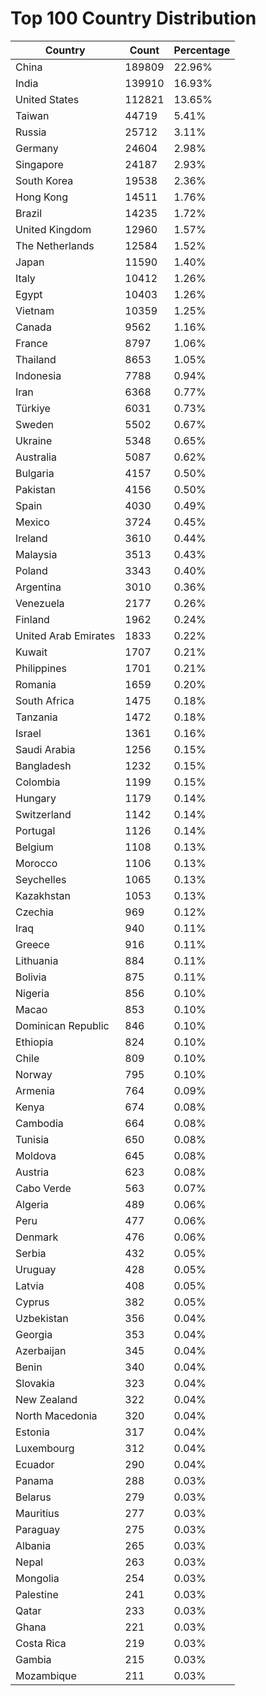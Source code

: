 # Top 100 Country Distribution
| Country | Count | Percentage |
|----|----|----|
| China | 189809 | 22.96% |
| India | 139910 | 16.93% |
| United States | 112821 | 13.65% |
| Taiwan | 44719 | 5.41% |
| Russia | 25712 | 3.11% |
| Germany | 24604 | 2.98% |
| Singapore | 24187 | 2.93% |
| South Korea | 19538 | 2.36% |
| Hong Kong | 14511 | 1.76% |
| Brazil | 14235 | 1.72% |
| United Kingdom | 12960 | 1.57% |
| The Netherlands | 12584 | 1.52% |
| Japan | 11590 | 1.40% |
| Italy | 10412 | 1.26% |
| Egypt | 10403 | 1.26% |
| Vietnam | 10359 | 1.25% |
| Canada | 9562 | 1.16% |
| France | 8797 | 1.06% |
| Thailand | 8653 | 1.05% |
| Indonesia | 7788 | 0.94% |
| Iran | 6368 | 0.77% |
| Türkiye | 6031 | 0.73% |
| Sweden | 5502 | 0.67% |
| Ukraine | 5348 | 0.65% |
| Australia | 5087 | 0.62% |
| Bulgaria | 4157 | 0.50% |
| Pakistan | 4156 | 0.50% |
| Spain | 4030 | 0.49% |
| Mexico | 3724 | 0.45% |
| Ireland | 3610 | 0.44% |
| Malaysia | 3513 | 0.43% |
| Poland | 3343 | 0.40% |
| Argentina | 3010 | 0.36% |
| Venezuela | 2177 | 0.26% |
| Finland | 1962 | 0.24% |
| United Arab Emirates | 1833 | 0.22% |
| Kuwait | 1707 | 0.21% |
| Philippines | 1701 | 0.21% |
| Romania | 1659 | 0.20% |
| South Africa | 1475 | 0.18% |
| Tanzania | 1472 | 0.18% |
| Israel | 1361 | 0.16% |
| Saudi Arabia | 1256 | 0.15% |
| Bangladesh | 1232 | 0.15% |
| Colombia | 1199 | 0.15% |
| Hungary | 1179 | 0.14% |
| Switzerland | 1142 | 0.14% |
| Portugal | 1126 | 0.14% |
| Belgium | 1108 | 0.13% |
| Morocco | 1106 | 0.13% |
| Seychelles | 1065 | 0.13% |
| Kazakhstan | 1053 | 0.13% |
| Czechia | 969 | 0.12% |
| Iraq | 940 | 0.11% |
| Greece | 916 | 0.11% |
| Lithuania | 884 | 0.11% |
| Bolivia | 875 | 0.11% |
| Nigeria | 856 | 0.10% |
| Macao | 853 | 0.10% |
| Dominican Republic | 846 | 0.10% |
| Ethiopia | 824 | 0.10% |
| Chile | 809 | 0.10% |
| Norway | 795 | 0.10% |
| Armenia | 764 | 0.09% |
| Kenya | 674 | 0.08% |
| Cambodia | 664 | 0.08% |
| Tunisia | 650 | 0.08% |
| Moldova | 645 | 0.08% |
| Austria | 623 | 0.08% |
| Cabo Verde | 563 | 0.07% |
| Algeria | 489 | 0.06% |
| Peru | 477 | 0.06% |
| Denmark | 476 | 0.06% |
| Serbia | 432 | 0.05% |
| Uruguay | 428 | 0.05% |
| Latvia | 408 | 0.05% |
| Cyprus | 382 | 0.05% |
| Uzbekistan | 356 | 0.04% |
| Georgia | 353 | 0.04% |
| Azerbaijan | 345 | 0.04% |
| Benin | 340 | 0.04% |
| Slovakia | 323 | 0.04% |
| New Zealand | 322 | 0.04% |
| North Macedonia | 320 | 0.04% |
| Estonia | 317 | 0.04% |
| Luxembourg | 312 | 0.04% |
| Ecuador | 290 | 0.04% |
| Panama | 288 | 0.03% |
| Belarus | 279 | 0.03% |
| Mauritius | 277 | 0.03% |
| Paraguay | 275 | 0.03% |
| Albania | 265 | 0.03% |
| Nepal | 263 | 0.03% |
| Mongolia | 254 | 0.03% |
| Palestine | 241 | 0.03% |
| Qatar | 233 | 0.03% |
| Ghana | 221 | 0.03% |
| Costa Rica | 219 | 0.03% |
| Gambia | 215 | 0.03% |
| Mozambique | 211 | 0.03% |
